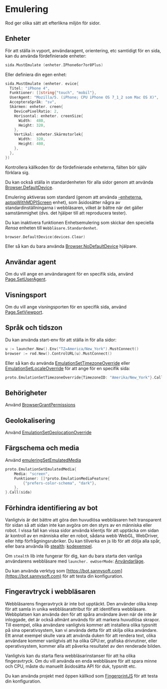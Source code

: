 # Emulering

Rod ger olika sätt att efterlikna miljön för sidor.

## Enheter

För att ställa in vyport, användaragent, orientering, etc samtidigt för en sida, kan du använda fördefinierade enheter:

```go
sida.MustEmulate (enheter.IPhone6or7or8Plus)
```

Eller definiera din egen enhet:

```go
sida.MustEmulate (enheter. evice{
  Titel: "iPhone 4",
  Funktioner: []string{"touch", "mobil"},
  UserAgent: "Mozilla/5. (iPhone; CPU iPhone OS 7_1_2 som Mac OS X)",
  AccepteraSpråk: "sv",
  Skärmen: enheter. creen{
    DevicePixelRatio: 2,
    Horisontal: enheter. creenSize{
      Width:  480,
      Height: 320,
    },
    Vertikal: enheter.Skärmstorlek{
      Width:  320,
      Height: 480,
    },
  },
})
```

Kontrollera källkoden för de fördefinierade enheterna, fälten bör själv förklara sig.

Du kan också ställa in standardenheten för alla sidor genom att använda [Browser.DefaultDevice](https://pkg.go.dev/github.com/go-rod/rod#Browser.DefaultDevice).

Emulering aktiveras som standard (genom att använda [-enheterna. aptopWithMDPIScreen](https://github.com/go-rod/rod/blob/bc44c39c9b4352c15d00bef6f6a1071205d2c388/lib/devices/list.go#L616) enhet), som åsidosätter några av standardinställningarna i webbläsaren, vilket är bättre när det gäller samstämmighet (dvs. det hjälper till att reproducera tester).

Du kan inaktivera funktionen Enhetsemulering som skickar den speciella _Rensa_ enheten till `Webbläsare.Standardenhet`.

```go
browser.DefaultDevice(devices.Clear)
```

Eller så kan du bara använda [Browser.NoDefaultDevice](https://pkg.go.dev/github.com/go-rod/rod#Browser.NoDefaultDevice) hjälpare.

## Användar agent

Om du vill ange en användaragent för en specifik sida, använd [Page.SetUserAgent](https://pkg.go.dev/github.com/go-rod/rod#Page.SetUserAgent).

## Visningsport

Om du vill ange visningsporten för en specifik sida, använd [Page.SetViewport](https://pkg.go.dev/github.com/go-rod/rod#Page.SetViewport).

## Språk och tidszon

Du kan använda start-env för att ställa in för alla sidor:

```go
u := launcher.New().Env("TZ=America/New_York").MustConnect()
browser := rod.New().ControlURL(u).MustConnect()
```

Eller så kan du använda [EmulationSetTimezoneOverride](https://pkg.go.dev/github.com/go-rod/rod/lib/proto#EmulationSetTimezoneOverride) eller [EmulationSetLocaleOverride](https://pkg.go.dev/github.com/go-rod/rod/lib/proto#EmulationSetLocaleOverride) för att ange för en specifik sida:

```go
proto.EmulationSetTimezoneOverride{TimezoneID: "Amerika/New_York"}.Call(sida)
```

## Behörigheter

Använd [BrowserGrantPermissions](https://pkg.go.dev/github.com/go-rod/rod/lib/proto#BrowserGrantPermissions)

## Geolokalisering

Använd [EmulationSetGeolocationOverride](https://pkg.go.dev/github.com/go-rod/rod/lib/proto#EmulationSetGeolocationOverride)

## Färgschema och media

Använd [emuleringSetEmulatedMedia](https://pkg.go.dev/github.com/go-rod/rod/lib/proto#EmulationSetEmulatedMedia)

```go
proto.EmulationSetEmulatedMedia{
    Media: "screen",
    Funktioner: []*proto.EmulationMediaFeature{
        {"prefers-color-schema", "dark"},
    },
}.Call(sida)
```

## Förhindra identifiering av bot

Vanligtvis är det bättre att göra den huvudlösa webbläsaren helt transparent för sidan så att sidan inte kan avgöra om den styrs av en människa eller robot. I vissa fall kan vissa sidor använda klientjs för att upptäcka om sidan är kontroll av en människa eller en robot, sådana webb WebGL, WebDriver, eller http förfrågningsrubriker. Du kan tillverka en js lib för att dölja alla spår, eller bara använda lib [stealth](https://github.com/go-rod/stealth): [kodexempel](https://github.com/go-rod/stealth/blob/master/examples_test.go).

Om `stealth` lib inte fungerar för dig, kan du bara starta den vanliga användarens webbläsare med `launcher. ewUserMode`: [Användarläge](custom-launch.md?id=user-mode).

Du kan använda verktyg som [https://bot.sannysoft.com](https://bot.sannysoft.com) för att testa din konfiguration.

## Fingeravtryck i webbläsaren

Webbläsarens fingeravtryck är inte bot upptäckt. Den använder olika knep för att samla in unika webbläsarattribut för att identifiera webbläsare. Webbplatsen kan använda den för att spåra användare även när de inte är inloggade, det är också allmänt används för att markera huvudlösa skrapor. Till exempel, olika användare vanligtvis kommer att installera olika typsnitt på sina operativsystem, kan vi använda detta för att skilja olika användare. Ett annat exempel skulle vara att använda duken för att rendera text, olika användare kommer vanligtvis att ha olika GPU:er, grafiska drivrutiner, eller operativsystem, kommer alla att påverka resultatet av den renderade bilden.

Vanligtvis kan du starta flera webbläsarinstanser för att ha olika fingeravtryck. Om du vill använda en enda webbläsare för att spara minne och CPU, måste du manuellt åsidosätta API för duk, typsnitt etc.

Du kan använda projekt med öppen källkod som [FingerprintJS](https://github.com/fingerprintjs/fingerprintjs/) för att testa din konfiguration.
